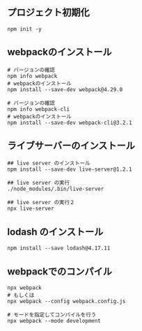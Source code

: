 ## プロジェクト初期化

```shell script
npm init -y
```

## webpackのインストール

```shell script
# バージョンの確認
npm info webpack
# webpackのインストール
npm install --save-dev webpack@4.29.0

# バージョンの確認
npm info webpack-cli
# webpackのインストール
npm install --save-dev webpack-cli@3.2.1
```

## ライブサーバーのインストール

```shell script
## live server のインストール
npm install --save-dev live-server@1.2.1

## live server の実行
./node_modules/.bin/live-server

## live server の実行２
npx live-server
```

## lodash のインストール

```shell script
npm install --save lodash@4.17.11
```

## webpackでのコンパイル

```shell script
npx webpack
# もしくは
npx webpack --config webpack.config.js
```

``` 
# モードを指定してコンパイルを行う
npx webpack --mode development
```
